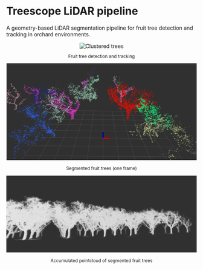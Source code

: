 # Treescope LiDAR pipeline

A geometry-based LiDAR segmentation pipeline for fruit tree detection and tracking in orchard environments.

<div align="center">
  <img src="docs/treescope_ugv.gif" alt="Clustered trees"  width="650"/>
  <small>
  <p> Fruit tree detection and tracking </p>
  </small>
</div>

<div align="center">
  <img src="docs/treescope_cluster.png" alt="Clustered trees"  width="650"/>
  <small>
  <p> Segmented fruit trees (one frame) </p>
  </small>
</div>

<div align="center">
  <img src="docs/treescope_accum.png" alt="Clustered trees"  width="800"/>
  <small>
  <p> Accumulated pointcloud of segmented fruit trees </p>
  </small>
</div>